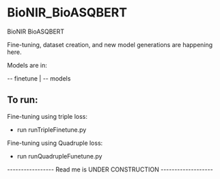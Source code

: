 # BioNIR_BioASQBERT
BioNIR BioASQBERT

Fine-tuning, dataset creation, and new model generations are happening here.

Models are in:

-- finetune
      |
      -- models
      
To run:
--
Fine-tuning using triple loss:
  - run runTripleFinetune.py

Fine-tuning using Quadruple loss:
  - run runQuadrupleFunetune.py
      


 ----------------- Read me is UNDER CONSTRUCTION -------------------
